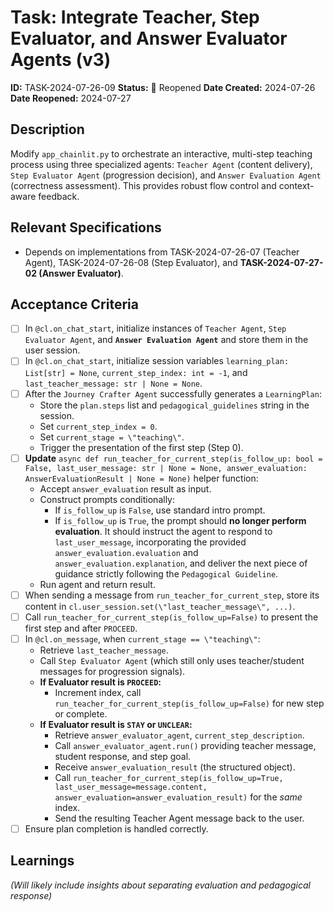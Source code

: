 # Task: Integrate Teacher, Step Evaluator, and Answer Evaluator Agents (v3)

**ID:** TASK-2024-07-26-09
**Status:** 🔄 Reopened
**Date Created:** 2024-07-26
**Date Reopened:** 2024-07-27

## Description

Modify `app_chainlit.py` to orchestrate an interactive, multi-step teaching process using three specialized agents: `Teacher Agent` (content delivery), `Step Evaluator Agent` (progression decision), and `Answer Evaluation Agent` (correctness assessment). This provides robust flow control and context-aware feedback.

## Relevant Specifications

*   Depends on implementations from TASK-2024-07-26-07 (Teacher Agent), TASK-2024-07-26-08 (Step Evaluator), and **TASK-2024-07-27-02 (Answer Evaluator)**.

## Acceptance Criteria

*   [ ] In `@cl.on_chat_start`, initialize instances of `Teacher Agent`, `Step Evaluator Agent`, and **`Answer Evaluation Agent`** and store them in the user session.
*   [ ] In `@cl.on_chat_start`, initialize session variables `learning_plan: List[str] = None`, `current_step_index: int = -1`, and `last_teacher_message: str | None = None`.
*   [ ] After the `Journey Crafter Agent` successfully generates a `LearningPlan`:
    *   Store the `plan.steps` list and `pedagogical_guidelines` string in the session.
    *   Set `current_step_index = 0`.
    *   Set `current_stage = \"teaching\"`.
    *   Trigger the presentation of the first step (Step 0).
*   [ ] **Update** `async def run_teacher_for_current_step(is_follow_up: bool = False, last_user_message: str | None = None, answer_evaluation: AnswerEvaluationResult | None = None)` helper function:
    *   Accept `answer_evaluation` result as input.
    *   Construct prompts conditionally:
        *   If `is_follow_up` is `False`, use standard intro prompt.
        *   If `is_follow_up` is `True`, the prompt should **no longer perform evaluation**. It should instruct the agent to respond to `last_user_message`, incorporating the provided `answer_evaluation.evaluation` and `answer_evaluation.explanation`, and deliver the next piece of guidance strictly following the `Pedagogical Guideline`.
    *   Run agent and return result.
*   [ ] When sending a message from `run_teacher_for_current_step`, store its content in `cl.user_session.set(\"last_teacher_message\", ...)`.
*   [ ] Call `run_teacher_for_current_step(is_follow_up=False)` to present the first step and after `PROCEED`.
*   [ ] In `@cl.on_message`, when `current_stage == \"teaching\"`:
    *   Retrieve `last_teacher_message`.
    *   Call `Step Evaluator Agent` (which still only uses teacher/student messages for progression signals).
    *   **If Evaluator result is `PROCEED`:**
        *   Increment index, call `run_teacher_for_current_step(is_follow_up=False)` for new step or complete.
    *   **If Evaluator result is `STAY` or `UNCLEAR`:**
        *   Retrieve `answer_evaluator_agent`, `current_step_description`.
        *   Call `answer_evaluator_agent.run()` providing teacher message, student response, and step goal.
        *   Receive `answer_evaluation_result` (the structured object).
        *   Call `run_teacher_for_current_step(is_follow_up=True, last_user_message=message.content, answer_evaluation=answer_evaluation_result)` for the *same* index.
        *   Send the resulting Teacher Agent message back to the user.
*   [ ] Ensure plan completion is handled correctly.

## Learnings

*(Will likely include insights about separating evaluation and pedagogical response)*
